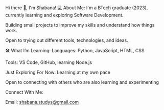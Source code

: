 Hi there 👋, I'm Shabana!
💻 About Me:
I'm a BTech graduate (2023), currently learning and exploring Software Development.

Building small projects to improve my skills and understand how things work.

Open to trying out different tools, technologies, and ideas.

🛠 What I’m Learning:
Languages: Python, JavaScript, HTML, CSS

Tools: VS Code, GitHub, learning Node.js

Just Exploring For Now:
Learning at my own pace

Open to connecting with others who are also learning and experimenting

Connect With Me:

Email: shabana.studys@gmail.com

